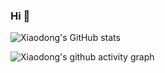 ### Hi 👋


<!--
- 👯 I’m looking to collaborate on ...
- 🤔 I’m looking for help with ...
- 🌱 I’m currently learning ...
- 💬 Ask me about ...
- ⚡ Fun fact: ...

- 🔭 I’m currently working on ...
- 📫 How to reach me: ...
- 😄 Pronouns: ...
![Xiaodong's github activity graph](https://github-readme-activity-graph.vercel.app/graph?username=xiaodli&bg_color=FFE4B5&area_color=00FF7F&color=8A2BE2&line=24292e&&area=true&hide_border=true)
-->


![Xiaodong's GitHub stats](https://github-readme-stats.vercel.app/api?username=xiaodli&repo=xiaodli&theme=tokyonight)

![Xiaodong's github activity graph](https://github-readme-activity-graph.vercel.app/graph?username=xiaodli&theme=tokyo-night)

